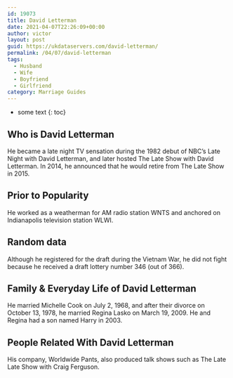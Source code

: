 ```yaml
---
id: 19073
title: David Letterman
date: 2021-04-07T22:26:09+00:00
author: victor
layout: post
guid: https://ukdataservers.com/david-letterman/
permalink: /04/07/david-letterman
tags:
  - Husband
  - Wife
  - Boyfriend
  - Girlfriend
category: Marriage Guides
---
```


* some text
{: toc}


## Who is David Letterman



He became a late night TV sensation during the 1982 debut of NBC&#8217;s Late Night with David Letterman, and later hosted The Late Show with David Letterman. In 2014, he announced that he would retire from The Late Show in 2015.

                
                
                
## Prior to Popularity



He worked as a weatherman for AM radio station WNTS and anchored on Indianapolis television station WLWI.

                
                
                
## Random data



Although he registered for the draft during the Vietnam War, he did not fight because he received a draft lottery number 346 (out of 366).

                
                
                
## Family & Everyday Life of David Letterman



He married Michelle Cook on July 2, 1968, and after their divorce on October 13, 1978, he married Regina Lasko on March 19, 2009. He and Regina had a son named Harry in 2003.

                
                
                
## People Related With David Letterman



His company, Worldwide Pants, also produced talk shows such as The Late Late Show with Craig Ferguson.

                
              
            
          
          
          